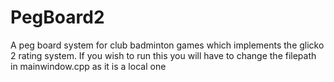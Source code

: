 # PegBoard2
A peg board system for club badminton games which implements the glicko 2 rating system. If you wish to run this you will have to change the filepath in mainwindow.cpp as it is a local one
